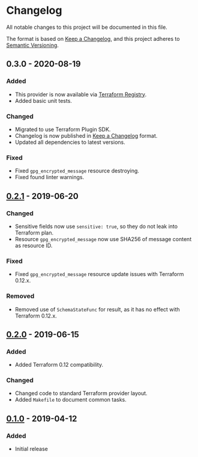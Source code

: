 # Changelog

All notable changes to this project will be documented in this file.

The format is based on [Keep a Changelog](https://keepachangelog.com/en/1.0.0/),
and this project adheres to [Semantic Versioning](https://semver.org/spec/v2.0.0.html).

## 0.3.0 - 2020-08-19
### Added
- This provider is now available via [Terraform Registry](https://registry.terraform.io/providers/invidian/gpg/latest).
- Added basic unit tests.

### Changed
- Migrated to use Terraform Plugin SDK.
- Changelog is now published in [Keep a Changelog](https://keepachangelog.com/en/1.0.0/) format.
- Updated all dependencies to latest versions.

### Fixed
- Fixed `gpg_encrypted_message` resource destroying.
- Fixed found linter warnings.

## [0.2.1] - 2019-06-20
### Changed
- Sensitive fields now use `sensitive: true`, so they do not leak into Terraform plan.
- Resource `gpg_encrypted_message` now use SHA256 of message content as resource ID.

### Fixed
- Fixed `gpg_encrypted_message` resource update issues with Terraform 0.12.x.

### Removed
- Removed use of `SchemaStateFunc` for result, as it has no effect with Terraform 0.12.x.

## [0.2.0] - 2019-06-15
### Added
- Added Terraform 0.12 compatibility.

### Changed
- Changed code to standard Terraform provider layout.
- Added `Makefile` to document common tasks.

## [0.1.0] - 2019-04-12
### Added
- Initial release

[0.2.1]: https://github.com/invidian/terraform-provider-gpg/compare/v0.2.0...v0.2.1
[0.2.0]: https://github.com/invidian/terraform-provider-gpg/compare/v0.1.0...v0.2.0
[0.1.0]: https://github.com/invidian/terraform-provider-gpg/releases/tag/v0.1.0
